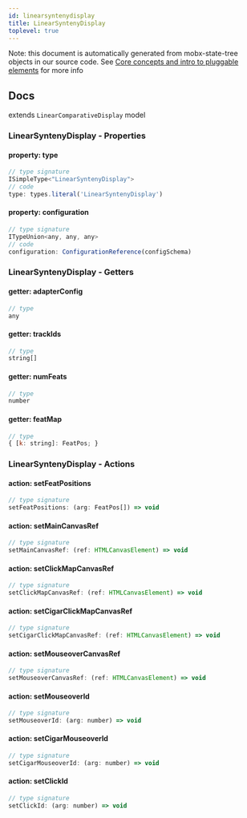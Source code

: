 ```yaml
---
id: linearsyntenydisplay
title: LinearSyntenyDisplay
toplevel: true
---
```


Note: this document is automatically generated from mobx-state-tree objects in
our source code. See
[Core concepts and intro to pluggable elements](/docs/developer_guide/) for more
info

## Docs

extends `LinearComparativeDisplay` model

### LinearSyntenyDisplay - Properties

#### property: type

```js
// type signature
ISimpleType<"LinearSyntenyDisplay">
// code
type: types.literal('LinearSyntenyDisplay')
```

#### property: configuration

```js
// type signature
ITypeUnion<any, any, any>
// code
configuration: ConfigurationReference(configSchema)
```

### LinearSyntenyDisplay - Getters

#### getter: adapterConfig

```js
// type
any
```

#### getter: trackIds

```js
// type
string[]
```

#### getter: numFeats

```js
// type
number
```

#### getter: featMap

```js
// type
{ [k: string]: FeatPos; }
```

### LinearSyntenyDisplay - Actions

#### action: setFeatPositions

```js
// type signature
setFeatPositions: (arg: FeatPos[]) => void
```

#### action: setMainCanvasRef

```js
// type signature
setMainCanvasRef: (ref: HTMLCanvasElement) => void
```

#### action: setClickMapCanvasRef

```js
// type signature
setClickMapCanvasRef: (ref: HTMLCanvasElement) => void
```

#### action: setCigarClickMapCanvasRef

```js
// type signature
setCigarClickMapCanvasRef: (ref: HTMLCanvasElement) => void
```

#### action: setMouseoverCanvasRef

```js
// type signature
setMouseoverCanvasRef: (ref: HTMLCanvasElement) => void
```

#### action: setMouseoverId

```js
// type signature
setMouseoverId: (arg: number) => void
```

#### action: setCigarMouseoverId

```js
// type signature
setCigarMouseoverId: (arg: number) => void
```

#### action: setClickId

```js
// type signature
setClickId: (arg: number) => void
```

